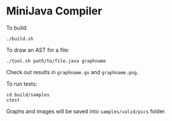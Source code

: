 # MiniJava Compiler

To build:

```
./build.sh
```

To draw an AST for a file:
```
./tool.sh path/to/file.java graphname 
```

Check out results in `graphname.gv` and `graphname.png`.

To run tests:

```
cd build/samples
ctest
```

Graphs and images will be saved into `samples/valid/pics` folder.
